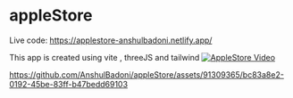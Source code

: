 # appleStore

Live code: https://applestore-anshulbadoni.netlify.app/

This app is created using vite , threeJS and tailwind
[![AppleStore Video](https://github.com/AnshulBadoni/appleStore/assets/91309365/bc83a8e2-0192-45be-83ff-b47bedd69103)](VIDEO_URL)


https://github.com/AnshulBadoni/appleStore/assets/91309365/bc83a8e2-0192-45be-83ff-b47bedd69103


